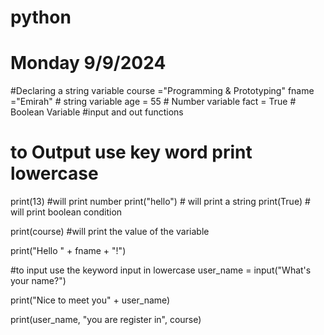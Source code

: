 # python

# Monday 9/9/2024
#Declaring a string variable
course ="Programming & Prototyping"
fname ="Emirah" # string variable
age = 55 # Number variable
fact = True # Boolean Variable
#input and out functions

# to Output use key word print lowercase

print(13) #will print number
print("hello") # will print a string
print(True) # will print boolean condition

print(course) #will print the value of the variable

print("Hello " + fname + "!")

#to input use the keyword input in lowercase
user_name = input("What's your name?")

print("Nice to meet you" + user_name)

print(user_name, "you are register in", course)
